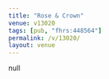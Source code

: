 ```yaml
---
title: "Rose & Crown"
venue: v13020
tags: [pub, "fhrs:448564"]
permalink: /v/13020/
layout: venue
---
```

null